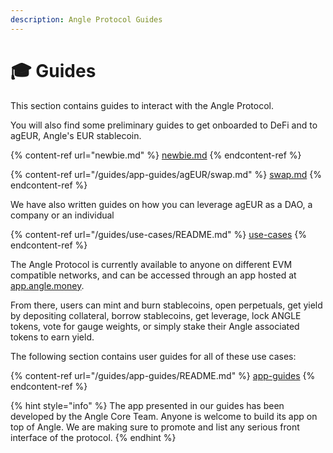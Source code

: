 ```yaml
---
description: Angle Protocol Guides
---
```


# 🎓 Guides

This section contains guides to interact with the Angle Protocol.

You will also find some preliminary guides to get onboarded to DeFi and to agEUR, Angle's EUR stablecoin.

{% content-ref url="newbie.md" %}
[newbie.md](newbie.md)
{% endcontent-ref %}

{% content-ref url="/guides/app-guides/agEUR/swap.md" %}
[swap.md](/guides/app-guides/agEUR/swap.md)
{% endcontent-ref %}

We have also written guides on how you can leverage agEUR as a DAO, a company or an individual

{% content-ref url="/guides/use-cases/README.md" %}
[use-cases](/guides/use-cases/README.md)
{% endcontent-ref %}

The Angle Protocol is currently available to anyone on different EVM compatible networks, and can be accessed through an app hosted at [app.angle.money](https://app.angle.money/).

From there, users can mint and burn stablecoins, open perpetuals, get yield by depositing collateral, borrow stablecoins, get leverage, lock ANGLE tokens, vote for gauge weights, or simply stake their Angle associated tokens to earn yield.

The following section contains user guides for all of these use cases:

{% content-ref url="/guides/app-guides/README.md" %}
[app-guides](/guides/app-guides/README.md)
{% endcontent-ref %}

{% hint style="info" %}
The app presented in our guides has been developed by the Angle Core Team. Anyone is welcome to build its app on top of Angle. We are making sure to promote and list any serious front interface of the protocol.
{% endhint %}
